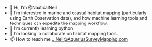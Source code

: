 - 👋 Hi, I’m @NauticalNeil
- 👀 I’m interested in marine and coastal habitat mapping (particularly using Earth Observation data), and how machine learning tools and techniques can expedite the mapping workflow.
- 🌱 I’m currently learning python
- 💞️ I’m looking to collaborate on habitat mapping tools. 
- 📫 How to reach me ...Neil@AquariusSurveyMapping.com

<!---
NauticalNeil/NauticalNeil is a ✨ special ✨ repository because its `README.md` (this file) appears on your GitHub profile.
You can click the Preview link to take a look at your changes.
--->
